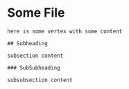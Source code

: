 # Some File

```{vertex} ID_001
here is some vertex with some content

## Subheading

subsection content

### SubSubheading

subsubsection content
```
